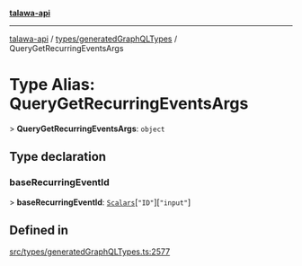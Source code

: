 [**talawa-api**](../../../README.md)

***

[talawa-api](../../../modules.md) / [types/generatedGraphQLTypes](../README.md) / QueryGetRecurringEventsArgs

# Type Alias: QueryGetRecurringEventsArgs

\> **QueryGetRecurringEventsArgs**: `object`

## Type declaration

### baseRecurringEventId

\> **baseRecurringEventId**: [`Scalars`](Scalars.md)\[`"ID"`\]\[`"input"`\]

## Defined in

[src/types/generatedGraphQLTypes.ts:2577](https://github.com/PalisadoesFoundation/talawa-api/blob/5c5b29a0ea487bda8306089fe128f43f3be29f94/src/types/generatedGraphQLTypes.ts#L2577)
